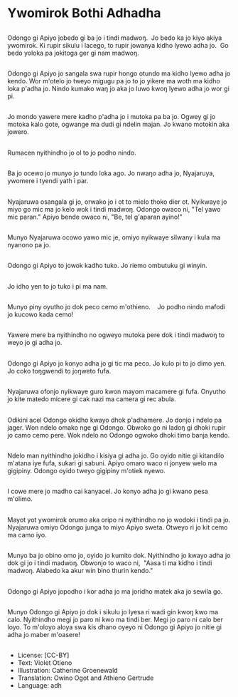 # Ywomirok  Bothi  Adhadha

##
Odongo gi Apiyo jobedo gi ba jo i tindi madwoŋ.  Jo bedo ka jo kiyo akiya ywomirok. Ki rupir sikulu i lacego,  to rupir jowanya kidho lyewo adha jo.  Go bedo yoloka pa jokitoga ger gi nam madwoŋ.

##
Odongo gi Apiyo jo sangala swa rupir hongo otundo ma kidho lyewo adha jo kendo. Wor m'otelo jo tweyo migugu pa jo to jo yikere ma woth ma kidho loka p'adha jo. Nindo kumako waŋ jo aka jo luwo kwoŋ lyewo adha jo wor gi pi.

##
Jo mondo yawere mere kadho p'adha jo i mutoka pa ba jo. Ogwey gi jo motoka kalo gote,  ogwange ma dudi gi ndelin majan. Jo kwano motokin aka jowero.

##
Rumacen nyithindho jo ol to jo podho nindo.

##
Ba jo ocewo jo munyo jo tundo loka ago. Jo nwaŋo adha jo,  Nyajaruya,  ywomere i tyendi yath i par.

##
Nyajaruwa osangala gi jo,  orwako jo i ot to mielo thoko dier ot. Nyikwaye jo miyo go mic ma jo kelo wok i tindi madwoŋ. Odongo owaco ni,  "Tel yawo mic paran." Apiyo bende owaco ni,  "Be,  tel g'aparan ayino!"

##
Munyo Nyajaruwa ocowo yawo mic je,  omiyo nyikwaye silwany i kula ma nyanono pa jo.

##
Odongo gi Apiyo to jowok kadho tuko. Jo riemo ombutuku gi winyin.

##
Jo idho yen to jo tuko i pi ma nam.

##
Munyo piny oyutho jo dok peco cemo m'othieno.    Jo podho nindo mafodi jo kucowo kada cemo!

##
Yawere mere ba nyithindho no ogweyo mutoka pere dok i tindi madwoŋ to weyo jo gi adha jo.

##
Odongo gi Apiyo jo konyo adha jo gi tic ma peco. Jo kulo pi to jo dimo yen. Jo coko toŋgwendi to joŋweto fufa.

##
Nyajaruwa ofonjo nyikwaye guro kwon mayom macamere gi fufa. Onyutho jo kite matedo micere gi cak nazi ma camera gi rec abula.

##
Odikini acel Odongo okidho kwayo dhok p'adhamere. Jo donjo i ndelo pa jager. Won ndelo omako nge gi Odongo. Obwoko go ni ladoŋ gi dhoki rupir jo camo cemo pere. Wok ndelo no Odongo ogwoko dhoki timo banja kendo.

##
Ndelo man nyithindho jokidho i kisiya gi adha jo. Go oyido nitie gi kitandilo m'atana iye fufa,  sukari gi sabuni. Apiyo omaro waco ri jonyew welo ma gigipiny. Odongo oyido tweyo gigipiny m'otiek nyewo.

##
I cowe mere jo madho cai kanyacel. Jo konyo adha jo gi kwano pesa m'olimo.

##
Mayot yot ywomirok orumo aka oripo ni nyithindho no jo wodoki i tindi pa jo. Nyajaruwa omiyo Odongo junga to miyo Apiyo sweta. Otweyo ri jo kit cemo ma camo iyo.

##
Munyo ba jo obino omo jo,  oyido jo kumito dok. Nyithindho jo kwayo adha jo dok gi jo i tindi madwoŋ. Obwonjo to waco ni,  "Aasa ti ma kidho i tindi madwoŋ. Alabedo ka akur win bino thurin kendo."

##
Odongo gi Apiyo jopodho i kor adha jo ma joridho matek aka jo sewila go.

##
Munyo Odongo gi Apiyo jo dok i sikulu jo lyesa ri wadi gin kwoŋ kwo ma calo. Nyithindho megi jo paro ni kwo ma tindi ber. Megi jo paro ni calo ber loyo. To m'oloyo aloya swa kis dhano oyeyo ni Odongo gi Apiyo jo nitie gi adha jo maber m'oasere!

##
* License: [CC-BY]
* Text: Violet Otieno
* Illustration: Catherine Groenewald
* Translation: Owino Ogot and Athieno Gertrude
* Language: adh
